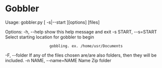 # Gobbler



<p>Usage: gobbler.py [ -s|--start ][options] [files]<p>

Options:
  -h, --help            show this help message and exit
  -s START, --s=START   Select starting location for gobbler to begin

                        gobbling. ex. /home/usr/Documents
  -F, --folder          If any of the files chosen are/are also folders, then
                        they will be included.
  -n NAME, --name=NAME  Name Zip folder
